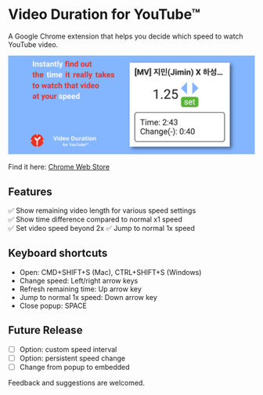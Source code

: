 # Video Duration for YouTube™

A Google Chrome extension that helps you decide which speed to watch YouTube video.

![Extension intro](images/banners/marquee-promo.jpg)

Find it here:
[Chrome Web Store](https://chrome.google.com/webstore/detail/duration-calculator-for-y/djphelnkeombgogeophphofmjkbooofh)

## Features
:white_check_mark: Show remaining video length for various speed settings  
:white_check_mark: Show time difference compared to normal x1 speed  
:white_check_mark: Set video speed beyond 2x 
:white_check_mark: Jump to normal 1x speed  

## Keyboard shortcuts
- Open: CMD+SHIFT+S (Mac), CTRL+SHIFT+S (Windows)
- Change speed: Left/right arrow keys
- Refresh remaining time: Up arrow key
- Jump to normal 1x speed: Down arrow key
- Close popup: SPACE

## Future Release
- [ ] Option: custom speed interval
- [ ] Option: persistent speed change
- [ ] Change from popup to embedded

Feedback and suggestions are welcomed.
